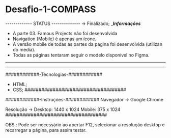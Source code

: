 # Desafio-1-COMPASS

-------------   STATUS  --------------
-> Finalizado;
______________Informações_____________
- A parte 03. Famous Projects não foi 
desenvolvida
- Navigation (Mobile) é apenas um 
ícone.
- A versão mobile de todas as partes 
da página foi desenvolvida (utilizan
do media).
- Todas as páginas tentaram seguir o 
modelo disponível no Figma.
______________________________________
--------------------------------------

############-Tecnologias-############ 
- HTML;
- CSS;
############_############_############ 


############-Instruções-############ 
Navegador -> Google Chrome

Resolução -> Desktop: 1440 x 1024
               Mobile: 375 x 1024
############_############_############ 

OBS.: Pode ser necessário ao apertar F12, selecionar a resolução desktop e recarregar a página, para assim testar.
